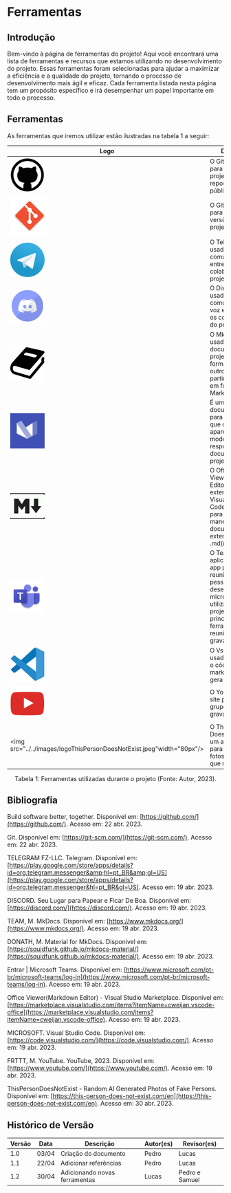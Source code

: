 # Ferramentas

## Introdução

Bem-vindo à página de ferramentas do projeto! Aqui você encontrará uma lista de ferramentas e recursos que estamos utilizando no desenvolvimento do projeto. Essas ferramentas foram selecionadas para ajudar a maximizar a eficiência e a qualidade do projeto, tornando o processo de desenvolvimento mais ágil e eficaz. Cada ferramenta listada nesta página tem um propósito específico e irá desempenhar um papel importante em todo o processo.

## Ferramentas

As ferramentas que iremos utilizar estão ilustradas na tabela 1 a seguir:

| Logo                                                                  | Descrição                                                                                                                                                                                    |
| --------------------------------------------------------------------- | ---------------------------------------------------------------------------------------------------------------------------------------------------------------------------------------------- |
| <img src="../../images/github.png" width="80px"/>                 | O GitHub é usado para hospedar o projeto em um repositório público.                                                                                                                         |
| <img src="../../images/git.png" width="90px"/>                    | O Git é usado para controlar as versões do projeto.                                                                                                                                          |
| <img src="../../images/telegram.png" width="80px"/>               | O Telegram é usado para a comunicação entre os colaboradores do projeto.                                                                                                                    |
| <img src="../../images/discord.png" width="80px"/>                | O Discord é usado para a comunicação por voz e texto entre os colaboradores do projeto.                                                                                                     |
| <img src="../../images/mkdocs.png" width="80px"/>                 | O MkDocs é usado para criar documentação de projetos em formato HTML ou outros formatos, a partir de arquivos em formato Markdown                                                           |
| <img src="../../images/mkdocsMaterial.png" width="80px"/>         | É um tema de documentação para o MkDocs que oferece uma aparência moderna e responsiva para a documentação do projeto.                                                                   |
| <img src="../../images/officerViewer.png" width="80px"/>          | O Officer Viewer(Markdown Editor) é uma extensão do Visual Studio Code utilizada para editar de maneira mais fácil documento com extensão  .md(markdown).                                  |
| <img src="../../images/teams.png" width="80px"/>                  | O Teams é um aplicativo web e app para realizar reuniões de pessoas desenvolvida pela microsoft, sendo utilizada no projeto como principal ferramenta para a reunião semanal e gravações. |
| <img src="../../images/vscode.png" width="80px"/>                 | O VsCode é usado para editar o código markdown que gera a página.                                                                                                                           |
| <img src="../../images/youtube.png" width="80px"/>                | O YouTube é o site pelo qual o grupo hospeda as gravações.                                                                                                                                  |
| <img src="../../images/logoThisPersonDoesNotExist.jpeg"width="80px"/> | O This Person Does Not Exist é um aplicativo para geração de fotos de pessoas que não existem                                                                                              |

<div style="text-align: center">
<p> Tabela 1: Ferramentas utilizadas durante o projeto (Fonte: Autor, 2023). </p>
</div>

## Bibliografia

Build software better, together. Disponível em: [https://github.com/](https://github.com/). Acesso em: 22 abr. 2023.

‌Git. Disponível em: [https://git-scm.com/](https://git-scm.com/). Acesso em: 22 abr. 2023.

‌TELEGRAM FZ-LLC. Telegram. Disponível em: [https://play.google.com/store/apps/details?id=org.telegram.messenger&amp;hl=pt_BR&amp;gl=US](https://play.google.com/store/apps/details?id=org.telegram.messenger&hl=pt_BR&gl=US). Acesso em: 19 abr. 2023.

‌DISCORD. Seu Lugar para Papear e Ficar De Boa. Disponível em: [https://discord.com/](https://discord.com/). Acesso em: 19 abr. 2023.

TEAM, M. MkDocs. Disponível em: [https://www.mkdocs.org/](https://www.mkdocs.org/). Acesso em: 19 abr. 2023.

DONATH, M. Material for MkDocs. Disponível em: [https://squidfunk.github.io/mkdocs-material/](https://squidfunk.github.io/mkdocs-material/). Acesso em: 19 abr. 2023.

‌Entrar | Microsoft Teams. Disponível em: [https://www.microsoft.com/pt-br/microsoft-teams/log-in](https://www.microsoft.com/pt-br/microsoft-teams/log-in). Acesso em: 19 abr. 2023.

‌Office Viewer(Markdown Editor) - Visual Studio Marketplace. Disponível em: [https://marketplace.visualstudio.com/items?itemName=cweijan.vscode-office](https://marketplace.visualstudio.com/items?itemName=cweijan.vscode-office). Acesso em: 19 abr. 2023.

‌MICROSOFT. Visual Studio Code. Disponível em: [https://code.visualstudio.com/](https://code.visualstudio.com/). Acesso em: 19 abr. 2023.

‌FRTTT, M. YouTube. YouTube, 2023. Disponível em: [https://www.youtube.com/](https://www.youtube.com/). Acesso em: 19 abr. 2023.

ThisPersonDoesNotExist - Random AI Generated Photos of Fake Persons. Disponível em: [https://this-person-does-not-exist.com/en](https://this-person-does-not-exist.com/en). Acesso em: 30 abr. 2023.

## Histórico de Versão

| Versão | Data  | Descrição                   | Autor(es) | Revisor(es)    |
| ------- | ----- | ----------------------------- | --------- | -------------- |
| 1.0     | 03/04 | Criação do documento        | Pedro     | Lucas          |
| 1.1     | 22/04 | Adicionar referências        | Pedro     | Lucas          |
| 1.2     | 30/04 | Adicionando novas ferramentas | Lucas     | Pedro e Samuel |
